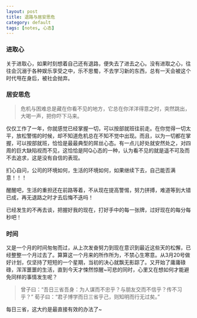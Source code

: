 ```yaml
---
layout: post
title: 退路与居安思危
category: default
tags: [notes, 心态]
---
```



### 进取心

关于进取心，如果时刻想着自己还有退路，便失去了进去之心。没有进取之心，往往会沉溺于各种娱乐享受之中，乐不思蜀，不去学习新的东西，总有一天会被这个时代甩在身后，被社会抛弃。

### 居安思危

> 危机与困难总是藏在你看不见的地方，它总在你洋洋得意之时，突然跳出，大喝一声，把你吓下马来。

仅仅工作了一年，你就感觉已经掌握一切，可以按部就班往前走。在你觉得一切太平，放松警惕的时候，却不知道危机总在不知不觉中出现。而且，以为一切都在掌握，可以按部就班，恰恰是最最典型的屌丝心态。有一点儿好处就安然处之，对四周的巨大缺陷视而不见，这恰恰是阿Q心态的一种，认为看不见的就是遥不可及而不去追求，这是没有自信的表现。

扪心自问，公司的环境如何，生活的环境如何，如果继续下去，自己能否满意！！！

醒醒吧，生活的重担还在前路等着，不从现在提高警惕，努力拼搏，难道等到大错已成，再无退路之时才去后悔不迭吗！

已经发生的不再去谈，把握好我的现在，打好手中的每一张牌，过好现在的每分每秒吧！

### 时间

又是一个月的时间匆匆而过，从上次发奋努力到现在意识到最近这些天的松懈，已经整整一个月过去了。算算这一个月来的所作所为，不禁心生寒意。从3月20号做好计划，仅坚持了短短的一个星期，当初的决心就飘无影踪了。又开始了庸庸碌碌，浑浑噩噩的生活，直到今天才悚然惊醒~可悲的同时，心里又在想如何才能避免同样的事情发生呢？

> 曾子曰：“吾日三省吾身：为人谋而不忠乎？与朋友交而不信乎？传不习乎？”
> 荀子曰：“君子博学而日三省乎己，则知明而行无过矣。”

每日三省，这大约是最直接有效的办法了~
